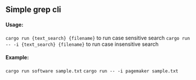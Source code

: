 ## Simple grep cli

#### Usage:
`cargo run {text_search} {filename}` to run case sensitive search
`cargo run -- -i {text_search} {filename}` to run case insensitive search

#### Example:
`cargo run software sample.txt`
`cargo run -- -i pagemaker sample.txt`